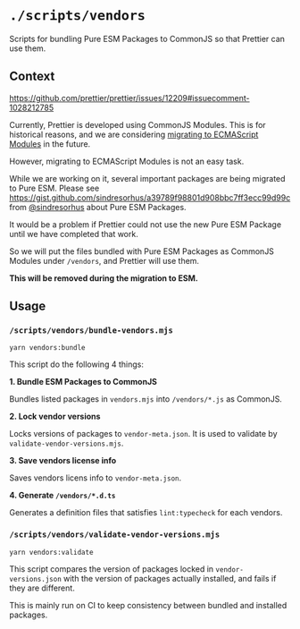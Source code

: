 # `./scripts/vendors`

Scripts for bundling Pure ESM Packages to CommonJS so that Prettier can use them.

## Context

https://github.com/prettier/prettier/issues/12209#issuecomment-1028212785

Currently, Prettier is developed using CommonJS Modules. This is for historical reasons, and we are considering [migrating to ECMAScript Modules](https://github.com/prettier/prettier/issues/10157) in the future.

However, migrating to ECMAScript Modules is not an easy task.

While we are working on it, several important packages are being migrated to Pure ESM. Please see https://gist.github.com/sindresorhus/a39789f98801d908bbc7ff3ecc99d99c from [@sindresorhus](https://github.com/sindresorhus) about Pure ESM Packages.

It would be a problem if Prettier could not use the new Pure ESM Package until we have completed that work.

So we will put the files bundled with Pure ESM Packages as CommonJS Modules under `/vendors`, and Prettier will use them.

**This will be removed during the migration to ESM.**

## Usage

### `/scripts/vendors/bundle-vendors.mjs`

```
yarn vendors:bundle
```

This script do the following 4 things:

**1. Bundle ESM Packages to CommonJS**

Bundles listed packages in `vendors.mjs` into `/vendors/*.js` as CommonJS.

**2. Lock vendor versions**

Locks versions of packages to `vendor-meta.json`. It is used to validate by `validate-vendor-versions.mjs`.

**3. Save vendors license info**

Saves vendors licens info to `vendor-meta.json`.

**4. Generate `/vendors/*.d.ts`**

Generates a definition files that satisfies `lint:typecheck` for each vendors.

### `/scripts/vendors/validate-vendor-versions.mjs`

```
yarn vendors:validate
```

This script compares the version of packages locked in `vendor-versions.json` with the version of packages actually installed, and fails if they are different.

This is mainly run on CI to keep consistency between bundled and installed packages.
